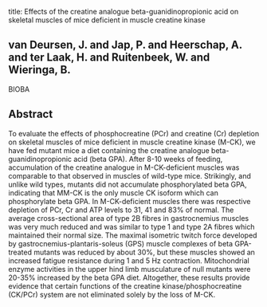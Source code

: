 title: Effects of the creatine analogue beta-guanidinopropionic acid on skeletal muscles of mice deficient in muscle creatine kinase

## van Deursen, J. and Jap, P. and Heerschap, A. and ter Laak, H. and Ruitenbeek, W. and Wieringa, B.
BIOBA


## Abstract
To evaluate the effects of phosphocreatine (PCr) and creatine (Cr) depletion on skeletal muscles of mice deficient in muscle creatine kinase (M-CK), we have fed mutant mice a diet containing the creatine analogue beta-guanidinopropionic acid (beta GPA). After 8-10 weeks of feeding, accumulation of the creatine analogue in M-CK-deficient muscles was comparable to that observed in muscles of wild-type mice. Strikingly, and unlike wild types, mutants did not accumulate phosphorylated beta GPA, indicating that MM-CK is the only muscle CK isoform which can phosphorylate beta GPA. In M-CK-deficient muscles there was respective depletion of PCr, Cr and ATP levels to 31, 41 and 83% of normal. The average cross-sectional area of type 2B fibres in gastrocnemius muscles was very much reduced and was similar to type 1 and type 2A fibres which maintained their normal size. The maximal isometric twitch force developed by gastrocnemius-plantaris-soleus (GPS) muscle complexes of beta GPA-treated mutants was reduced by about 30%, but these muscles showed an increased fatigue resistance during 1 and 5 Hz contraction. Mitochondrial enzyme activities in the upper hind limb musculature of null mutants were 20-35% increased by the beta GPA diet. Altogether, these results provide evidence that certain functions of the creatine kinase/phosphocreatine (CK/PCr) system are not eliminated solely by the loss of M-CK.

